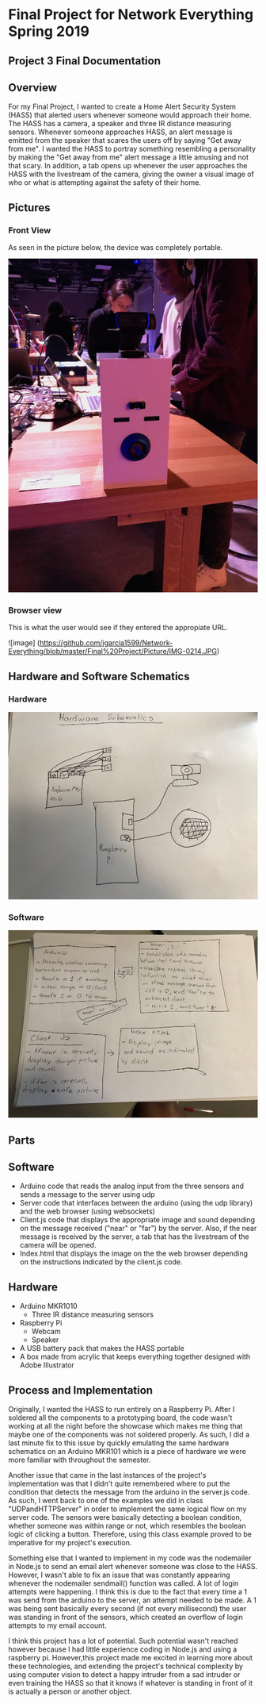 # Final Project for Network Everything Spring 2019

## Project 3 Final Documentation

## Overview

For my Final Project, I wanted to create a Home Alert Security System (HASS) that alerted users whenever someone would approach their home. The HASS has a camera, a speaker and three IR distance measuring sensors. Whenever someone approaches HASS, an alert message is emitted from the speaker that scares the users off by saying &quot;Get away from me&quot;. I wanted the HASS to portray something resembling a personality by making the &quot;Get away from me&quot; alert message a little amusing and not that scary. In addition, a tab opens up whenever the user approaches the HASS with the livestream of the camera, giving the owner a visual image of who or what is attempting against the safety of their home.

## Pictures

### Front View

As seen in the picture below, the device was completely portable. 

![image](https://github.com/jgarcia1599/Network-Everything/blob/master/Final%20Project/Picture/IMG-0212.JPG)

### Browser view

This is what the user would see if they entered the appropiate URL.

![image] (https://github.com/jgarcia1599/Network-Everything/blob/master/Final%20Project/Picture/IMG-0214.JPG)

## Hardware and Software Schematics

### Hardware
   
![image](https://github.com/jgarcia1599/Network-Everything/blob/master/Final%20Project/Picture/IMG-0272.JPG)

### Software  
   
![image](https://github.com/jgarcia1599/Network-Everything/blob/master/Final%20Project/Picture/IMG-0273.JPG)

## Parts

## Software

- Arduino code that reads the analog input from the three sensors and sends a message to the server using udp
- Server code that interfaces between the arduino (using the udp library) and the web browser (using websockets)
- Client.js code that displays the appropriate image and sound depending on the message received (&quot;near&quot; or &quot;far&quot;) by the server. Also, if the near message is received by the server, a tab that has the livestream of the camera will be opened.
- Index.html that displays the image on the the web browser depending on the instructions indicated by the client.js code.

## Hardware

- Arduino MKR1010
  - Three IR distance measuring sensors
- Raspberry Pi
  - Webcam
  - Speaker
- A USB battery pack that makes the HASS portable
- A box made from  acrylic that keeps everything together designed with Adobe Illustrator

## Process and Implementation

Originally, I wanted the HASS to run entirely on a Raspberry Pi. After I soldered all the components to a prototyping board, the code wasn&#39;t working at all the night before the showcase which makes me thing that maybe one of the components was not soldered properly. As such, I did a last minute fix to this issue by quickly emulating the same hardware schematics on an Arduino MKR101 which is a piece of hardware we were more familiar with throughout the semester.

Another issue that came in the last instances of the project&#39;s implementation was that I didn&#39;t quite remembered where to put the condition that detects the message from the arduino in the server.js code. As such, I went back to one of the examples we did in class &quot;UDPandHTTPServer&quot; in order to implement the same logical flow on my server code. The sensors were basically detecting a boolean condition, whether someone was within range or not, which resembles the boolean logic of clicking a button. Therefore, using this class example proved to be imperative for my project&#39;s execution.

Something else that I wanted to implement in my code was the nodemailer in Node.js to send an email alert whenever someone was close to the HASS. However, I wasn&#39;t able to fix an issue that was constantly appearing whenever the nodemailer sendmail() function was called. A lot of login attempts were happening. I think this is due to the fact that every time a 1 was send from the arduino to the server, an attempt needed to be made. A 1 was being sent basically every second (if not every millisecond) the user was standing in front of the sensors, which created an overflow of login attempts to my email account.

I think this project has a lot of potential. Such potential wasn&#39;t reached however because I had little experience coding in Node.js and using a raspberry pi. However,this project made me excited in learning more about these technologies, and extending the project&#39;s technical complexity by using computer vision to detect a happy intruder from a sad intruder or even training the HASS so that it knows if whatever is standing in front of it is actually a person or another object.
